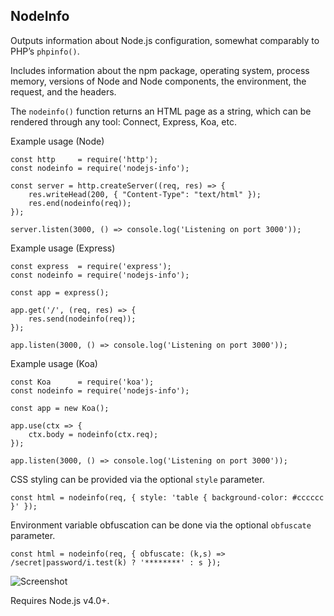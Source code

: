 NodeInfo
--------

Outputs information about Node.js configuration, somewhat comparably to PHP’s `phpinfo()`.

Includes information about the npm package, operating system, process memory, versions of Node and 
Node components, the environment, the request, and the headers.

The `nodeinfo()` function returns an HTML page as a string, which can be rendered through any tool:
Connect, Express, Koa, etc.

Example usage (Node)

    const http     = require('http');
    const nodeinfo = require('nodejs-info');
    
    const server = http.createServer((req, res) => {
        res.writeHead(200, { "Content-Type": "text/html" });
        res.end(nodeinfo(req));
    });
    
    server.listen(3000, () => console.log('Listening on port 3000'));

Example usage (Express)

    const express  = require('express');
    const nodeinfo = require('nodejs-info');

    const app = express();

    app.get('/', (req, res) => {
        res.send(nodeinfo(req));
    });

    app.listen(3000, () => console.log('Listening on port 3000'));

Example usage (Koa)

    const Koa      = require('koa');
    const nodeinfo = require('nodejs-info');

    const app = new Koa();

    app.use(ctx => {
        ctx.body = nodeinfo(ctx.req);
    });

    app.listen(3000, () => console.log('Listening on port 3000'));

CSS styling can be provided via the optional `style` parameter.

    const html = nodeinfo(req, { style: 'table { background-color: #cccccc }' }); 

Environment variable obfuscation can be done via the optional `obfuscate` parameter.

    const html = nodeinfo(req, { obfuscate: (k,s) => /secret|password/i.test(k) ? '********' : s }); 

![Screenshot](nodejs-info.png)

Requires Node.js v4.0+.

